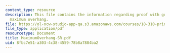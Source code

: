 ```yaml
---
content_type: resource
description: This file contains the information regarding proof with guiding text
  maximum overhang.
file: https://ol-ocw-studio-app-qa.s3.amazonaws.com/courses/18-310-principles-of-discrete-applied-mathematics-fall-2013/8fbc7e51a3034c38455978b8a7884ba2_MIT18_310F13_Max_Overhang.pdf
file_type: application/pdf
resourcetype: Document
title: MaximumOverhang-SR.pdf
uid: 8fbc7e51-a303-4c38-4559-78b8a7884ba2
---
```

